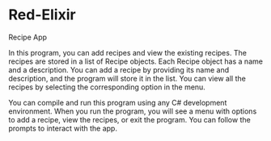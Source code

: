 # Red-Elixir

Recipe App

In this program, you can add recipes and view the existing recipes. The recipes are stored in a list of Recipe objects. Each Recipe object has a name and a description. You can add a recipe by providing its name and description, and the program will store it in the list. You can view all the recipes by selecting the corresponding option in the menu.

You can compile and run this program using any C# development environment. When you run the program, you will see a menu with options to add a recipe, view the recipes, or exit the program. You can follow the prompts to interact with the app.
